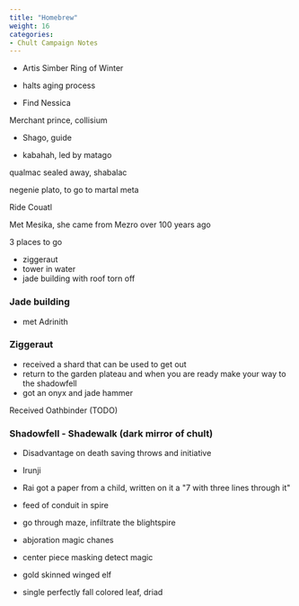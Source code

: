 ```yaml
---
title: "Homebrew"
weight: 16
categories:
- Chult Campaign Notes
---
```


- Artis Simber
Ring of Winter
- halts aging process

- Find Nessica

Merchant prince, collisium
- Shago, guide

- kabahah, led by matago

qualmac sealed away, shabalac

negenie plato, to go to  martal
meta

Ride Couatl

Met Mesika, she came from Mezro over 100 years ago

3 places to go
- ziggeraut
- tower in water
- jade building with roof torn off

### Jade building
- met Adrinith

### Ziggeraut
- received a shard that can be used to get out
- return to the garden plateau and when you are ready make your way to the shadowfell
- got an onyx and jade hammer

Received Oathbinder (TODO)

### Shadowfell - Shadewalk (dark mirror of chult)
- Disadvantage on death saving throws and initiative
- Irunji
- Rai got a paper from a child, written on it a "7 with three lines through it"
- feed of conduit in spire
- go through maze, infiltrate the blightspire

- abjoration magic chanes
- center piece masking detect magic
- gold skinned winged elf
- single perfectly fall colored leaf, driad
